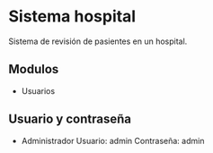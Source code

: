 # Sistema hospital
Sistema de revisión de pasientes en un hospital.

## Modulos
- Usuarios

## Usuario y contraseña
- Administrador
Usuario: admin
Contraseña: admin